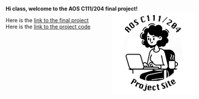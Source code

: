 **Hi class, welcome to the AOS C111/204 final project!** <img align="right" width="220" height="220" src="/assets/IMG/template_logo.png">

Here is the [link to the final project](assets/ProjectC204_Parnian.pdf)<br>
Here is the [link to the project code](assets/IMG/Wine_Quality_Code.ipynb)
